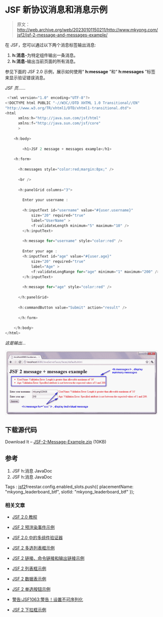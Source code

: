 # JSF 新协议消息和消息示例

> 原文：<http://web.archive.org/web/20230101150211/http://www.mkyong.com/jsf2/jsf-2-message-and-messages-example/>

在 JSF，您可以通过以下两个消息标签输出消息:

1.  **h:消息**–为特定组件输出一条消息。
2.  **h:消息**–输出当前页面的所有消息。

参见下面的 JSF 2.0 示例，展示如何使用“ **h:message** ”和“ **h:messages** ”标签来显示验证错误消息。

*JSF 页……*

```java
 <?xml version="1.0" encoding="UTF-8"?>
<!DOCTYPE html PUBLIC "-//W3C//DTD XHTML 1.0 Transitional//EN" 
"http://www.w3.org/TR/xhtml1/DTD/xhtml1-transitional.dtd">
<html    
      xmlns:h="http://java.sun.com/jsf/html"
      xmlns:f="http://java.sun.com/jsf/core"
      >

    <h:body>

    	<h1>JSF 2 message + messages example</h1>

	<h:form>

	  <h:messages style="color:red;margin:8px;" />

	  <br />

	  <h:panelGrid columns="3">

		Enter your username :

		<h:inputText id="username" value="#{user.username}" 
			size="20" required="true"
			label="UserName" >
			<f:validateLength minimum="5" maximum="10" />
		</h:inputText>

		<h:message for="username" style="color:red" />

		Enter your age :
		<h:inputText id="age" value="#{user.age}" 
			size="20" required="true"
			label="Age" >
			<f:validateLongRange for="age" minimum="1" maximum="200" />
		</h:inputText>

		<h:message for="age" style="color:red" />

	  </h:panelGrid>

	  <h:commandButton value="Submit" action="result" />

      </h:form>

    </h:body>
</html> 
```

*这是输出…*



![jsf2-message-example](img/ab8417af990f0afb94ce9e13548e035f.png "jsf2-message-example")

## 下载源代码

Download It – [JSF-2-Message-Example.zip](http://web.archive.org/web/20210122095614/http://www.mkyong.com/wp-content/uploads/2010/11/JSF-2-Message-Example.zip) (10KB)

## 参考

1.  JSF h:消息 JavaDoc
2.  JSF h:消息 JavaDoc

Tags : [jsf2](http://web.archive.org/web/20210122095614/https://mkyong.com/tag/jsf2/)freestar.config.enabled_slots.push({ placementName: "mkyong_leaderboard_btf", slotId: "mkyong_leaderboard_btf" });<input type="hidden" id="mkyong-current-postId" value="7616">

### 相关文章

*   [JSF 2.0 教程](/web/20210122095614/https://www.mkyong.com/tutorials/jsf-2-0-tutorials/)
*   [JSF 2 预渲染事件示例](/web/20210122095614/https://www.mkyong.com/jsf2/jsf-2-prerenderviewevent-example/)
*   [JSF 2.0 中的多组件验证器](/web/20210122095614/https://www.mkyong.com/jsf2/multi-components-validator-in-jsf-2-0/)
*   [JSF 2 多选列表框示例](/web/20210122095614/https://www.mkyong.com/jsf2/jsf-2-multiple-select-listbox-example/)
*   [JSF 2 链接、命令链接和输出链接示例](/web/20210122095614/https://www.mkyong.com/jsf2/jsf-2-link-commandlink-and-outputlink-example/)

*   [JSF 2 列表框示例](/web/20210122095614/https://www.mkyong.com/jsf2/jsf-2-listbox-example/)
*   [JSF 2 数据表示例](/web/20210122095614/https://www.mkyong.com/jsf2/jsf-2-datatable-example/)
*   [JSF 2 单选按钮示例](/web/20210122095614/https://www.mkyong.com/jsf2/jsf-2-radio-buttons-example/)
*   [警告:JSF1063:警告！设置不可序列化](/web/20210122095614/https://www.mkyong.com/jsf2/warning-jsf1063-warning-setting-non-serializable-attribute-value-into-httpsession/)
*   [JSF 2 下拉框示例](/web/20210122095614/https://www.mkyong.com/jsf2/jsf-2-dropdown-box-example/)